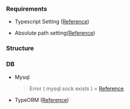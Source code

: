 ### Requirements

- Typescript Setting ([Reference](https://khalilstemmler.com/blogs/typescript/node-starter-project/))

- Absolute path setting([Reference](https://dev.to/larswaechter/path-aliases-with-typescript-in-nodejs-4353))

### Structure

### DB

- Mysql

  > Error ( mysql.sock exists ) = [Reference](https://stackoverflow.com/questions/22436028/cant-connect-to-local-mysql-server-through-socket-tmp-mysql-sock-2)

- TypeORM ([Reference](https://typeorm.io/#/))
